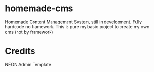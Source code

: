 # homemade-cms
Homemade Content Management System, still in development. Fully hardcode no framework.
This is pure my basic project to create my own cms (not by framework)

# Credits
NEON Admin Template
